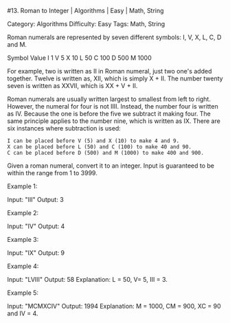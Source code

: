 #13. Roman to Integer | Algorithms | Easy | Math, String

Category: Algorithms
Difficulty: Easy
Tags: Math, String

Roman numerals are represented by seven different symbols: I, V, X, L, C, D and M.


Symbol       Value
I             1
V             5
X             10
L             50
C             100
D             500
M             1000

For example, two is written as II in Roman numeral, just two one's added together. Twelve is written as, XII, which is simply X + II. The number twenty seven is written as XXVII, which is XX + V + II.

Roman numerals are usually written largest to smallest from left to right. However, the numeral for four is not IIII. Instead, the number four is written as IV. Because the one is before the five we subtract it making four. The same principle applies to the number nine, which is written as IX. There are six instances where subtraction is used:


	I can be placed before V (5) and X (10) to make 4 and 9. 
	X can be placed before L (50) and C (100) to make 40 and 90. 
	C can be placed before D (500) and M (1000) to make 400 and 900.


Given a roman numeral, convert it to an integer. Input is guaranteed to be within the range from 1 to 3999.

Example 1:


Input: "III"
Output: 3

Example 2:


Input: "IV"
Output: 4

Example 3:


Input: "IX"
Output: 9

Example 4:


Input: "LVIII"
Output: 58
Explanation: L = 50, V= 5, III = 3.


Example 5:


Input: "MCMXCIV"
Output: 1994
Explanation: M = 1000, CM = 900, XC = 90 and IV = 4.


